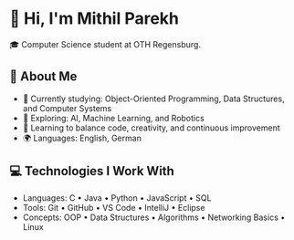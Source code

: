 # 👋 Hi, I'm Mithil Parekh

🎓 Computer Science student at OTH Regensburg.

## 🚀 About Me

- 🔭 Currently studying: Object-Oriented Programming, Data Structures, and Computer Systems
- 🌱 Exploring: AI, Machine Learning, and Robotics
- 🧠 Learning to balance code, creativity, and continuous improvement
- 🌍 Languages: English, German

## 💻 Technologies I Work With

 - Languages:   C • Java • Python • JavaScript • SQL
 - Tools:       Git • GitHub • VS Code • IntelliJ • Eclipse
 - Concepts:    OOP • Data Structures • Algorithms • Networking Basics • Linux

<!---
mrmiths/mrmiths is a ✨ special ✨ repository because its `README.md` (this file) appears on your GitHub profile.
You can click the Preview link to take a look at your changes.
--->
